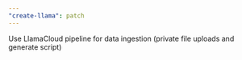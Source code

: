 ```yaml
---
"create-llama": patch
---
```


Use LlamaCloud pipeline for data ingestion (private file uploads and generate script)
